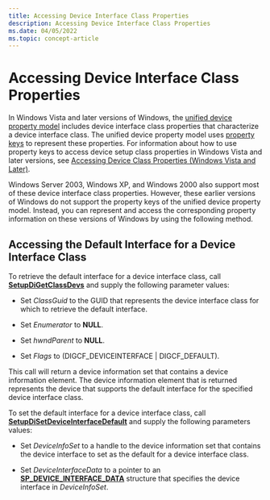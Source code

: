 ```yaml
---
title: Accessing Device Interface Class Properties
description: Accessing Device Interface Class Properties
ms.date: 04/05/2022
ms.topic: concept-article
---
```


# Accessing Device Interface Class Properties

In Windows Vista and later versions of Windows, the [unified device property model](unified-device-property-model--windows-vista-and-later-.md) includes device interface class properties that characterize a device interface class. The unified device property model uses [property keys](property-keys.md) to represent these properties. For information about how to use property keys to access device setup class properties in Windows Vista and later versions, see [Accessing Device Class Properties (Windows Vista and Later)](accessing-device-class-properties--windows-vista-and-later-.md).

Windows Server 2003, Windows XP, and Windows 2000 also support most of these device interface class properties. However, these earlier versions of Windows do not support the property keys of the unified device property model. Instead, you can represent and access the corresponding property information on these versions of Windows by using the following method.

## Accessing the Default Interface for a Device Interface Class

To retrieve the default interface for a device interface class, call [**SetupDiGetClassDevs**](/windows/win32/api/setupapi/nf-setupapi-setupdigetclassdevsw) and supply the following parameter values:

-   Set *ClassGuid* to the GUID that represents the device interface class for which to retrieve the default interface.

-   Set *Enumerator* to **NULL**.

-   Set *hwndParent* to **NULL**.

-   Set *Flags* to (DIGCF_DEVICEINTERFACE | DIGCF_DEFAULT).

This call will return a device information set that contains a device information element. The device information element that is returned represents the device that supports the default interface for the specified device interface class.

To set the default interface for a device interface class, call [**SetupDiSetDeviceInterfaceDefault**](/windows/win32/api/setupapi/nf-setupapi-setupdisetdeviceinterfacedefault) and supply the following parameters values:

-   Set *DeviceInfoSet* to a handle to the device information set that contains the device interface to set as the default for a device interface class.

-   Set *DeviceInterfaceData* to a pointer to an [**SP_DEVICE_INTERFACE_DATA**](/windows/win32/api/setupapi/ns-setupapi-sp_device_interface_data) structure that specifies the device interface in *DeviceInfoSet*.
